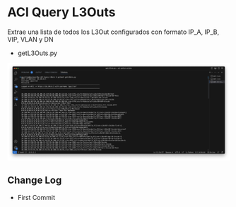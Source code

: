 # ACI Query L3Outs

Extrae una lista de todos los L3Out configurados con formato IP_A, IP_B, VIP, VLAN y DN

- getL3Outs.py

![Alt text](image.png)
    
## Change Log

-  First Commit